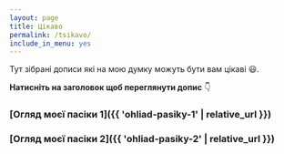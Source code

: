 ```yaml
---
layout: page
title: Цікаво
permalink: /tsikavo/
include_in_menu: yes
---
```


Тут зібрані дописи які на мою думку можуть бути вам цікаві 😃.

**Натисніть на заголовок щоб переглянути допис** 👇️

### [Огляд моєї пасіки 1]({{ 'ohliad-pasiky-1' | relative_url }})
### [Огляд моєї пасіки 2]({{ 'ohliad-pasiky-2' | relative_url }})
